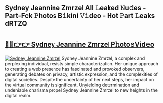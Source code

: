 ## Sydney Jeannine Zmrzel All 𝙻eaked 𝙽u𝚍es - Part-Fck 𝙿hotos B𝚒kini 𝚅𝚒deo - Hot 𝙿art 𝙻eaks dRTZQ

# <h2><a href="http://ld5b3qu.urlbe.top/?page=Sydney+Jeannine+Zmrzel">🔗🔗👉👉 Sydney Jeannine Zmrzel P𝚑oto𝚜Vid𝚎o</a></h2>

[![Sydney Jeannine Zmrzel](https://i.imgur.com/eBuTRDB.gif)](http://ld5b3qu.urlbe.top/?page=Sydney+Jeannine+Zmrzel)
Sydney Jeannine Zmrzel, a complex and perplexing individual, resists simple characterization. Her unique approach to creating a web presence has fascinated and provoked observers, generating debates on privacy, artistic expression, and the complexities of digital societies. Despite the uncertainty of her next steps, her impact on the virtual community is significant. Unyielding determination and undeniable charisma propel Sydney Jeannine Zmrzel to new heights in the digital realm.
